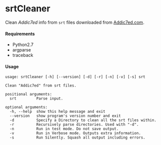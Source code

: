 srtCleaner
==========

Clean _Addic7ed_ info from `srt` files downloaded from [Addic7ed.com](http://www.addic7ed.com/index.php).

#### Requirements
* Python2.7
* argparse
* traceback

#### Usage
```
usage: srtCleaner [-h] [--version] [-d] [-r] [-n] [-v] [-s] srt

Clean "Addic7ed" from srt files.

positional arguments:
  srt         Parse input.

optional arguments:
  -h, --help  show this help message and exit
  --version   show program's version number and exit
  -d          Specify a Directory to clean all the srt files within.
  -r          Recursively parse directories. Used with "-d".
  -n          Run in test mode. Do not save output.
  -v          Run in Verbose mode. Outputs extra information.
  -s          Run Silently. Squash all output including errors.
```
